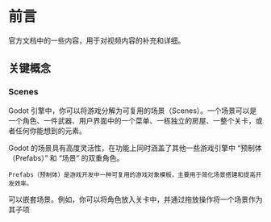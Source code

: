 
# 前言
官方文档中的一些内容，用于对视频内容的补充和详细。
## 关键概念
### Scenes
Godot 引擎中，你可以将游戏分解为可复用的场景（Scenes）。一个场景可以是一个角色、一件武器、用户界面中的一个菜单、一栋独立的房屋、一整个关卡，或者任何你能想到的元素。

Godot 的场景具有高度灵活性，在功能上同时涵盖了其他一些游戏引擎中 “预制体（Prefabs）” 和 “场景” 的双重角色。

    Prefabs（预制体）是游戏开发中一种可复用的游戏对象模板，主要用于简化场景搭建和提高开发效率。

可以嵌套场景。例如，你可以将角色放入关卡中，并通过拖放操作将一个场景作为其子项